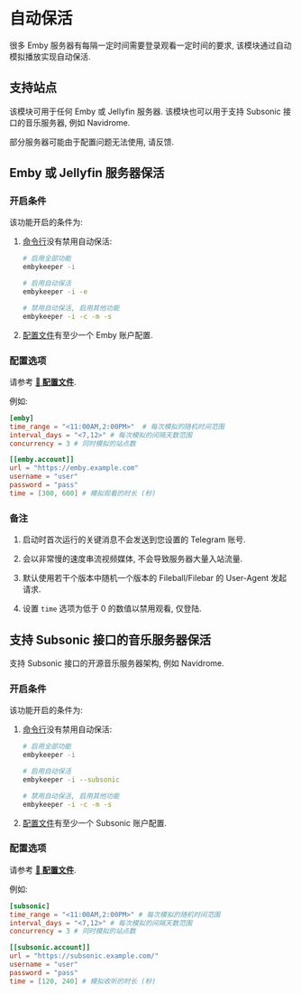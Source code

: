 # 自动保活

很多 Emby 服务器有每隔一定时间需要登录观看一定时间的要求, 该模块通过自动模拟播放实现自动保活.

## 支持站点

该模块可用于任何 Emby 或 Jellyfin 服务器. 该模块也可以用于支持 Subsonic 接口的音乐服务器, 例如 Navidrome.

部分服务器可能由于配置问题无法使用, 请反馈.

## Emby 或 Jellyfin 服务器保活

### 开启条件

该功能开启的条件为:

1. [命令行](/guide/命令行参数#%E5%8F%82%E6%95%B0%E8%AF%B4%E6%98%8E)没有禁用自动保活:

   ```bash
   # 启用全部功能
   embykeeper -i

   # 启用自动保活
   embykeeper -i -e

   # 禁用自动保活, 启用其他功能
   embykeeper -i -c -m -s
   ```

2. [配置文件](/guide/配置文件#emby-子项)有至少一个 Emby 账户配置.

### 配置选项

请参考 [**🔧 配置文件**](/guide/配置文件#emby-子项).

例如:

```toml
[emby]
time_range = "<11:00AM,2:00PM>"  # 每次模拟的随机时间范围
interval_days = "<7,12>" # 每次模拟的间隔天数范围
concurrency = 3 # 同时模拟的站点数

[[emby.account]]
url = "https://emby.example.com"
username = "user"
password = "pass"
time = [300, 600] # 模拟观看的时长 (秒)
```

### 备注

1. 启动时首次运行的关键消息不会发送到您设置的 Telegram 账号.

2. 会以非常慢的速度串流视频媒体, 不会导致服务器大量入站流量.

3. 默认使用若干个版本中随机一个版本的 Fileball/Filebar 的 User-Agent 发起请求.

4. 设置 `time` 选项为低于 0 的数值以禁用观看, 仅登陆.

## 支持 Subsonic 接口的音乐服务器保活

支持 Subsonic 接口的开源音乐服务器架构, 例如 Navidrome.

### 开启条件

该功能开启的条件为:

1. [命令行](/guide/配置文件#emby-子项)没有禁用自动保活:

   ```bash
   # 启用全部功能
   embykeeper -i

   # 启用自动保活
   embykeeper -i --subsonic

   # 禁用自动保活, 启用其他功能
   embykeeper -i -c -m -s
   ```

2. [配置文件](/guide/配置文件#subsonic-子项)有至少一个 Subsonic 账户配置.

### 配置选项

请参考 [**🔧 配置文件**](/guide/配置文件#subsonic-子项).

例如:

```toml
[subsonic]
time_range = "<11:00AM,2:00PM>" # 每次模拟的随机时间范围
interval_days = "<7,12>" # 每次模拟的间隔天数范围
concurrency = 3 # 同时模拟的站点数

[[subsonic.account]]
url = "https://subsonic.example.com/"
username = "user"
password = "pass"
time = [120, 240] # 模拟收听的时长 (秒)
```
